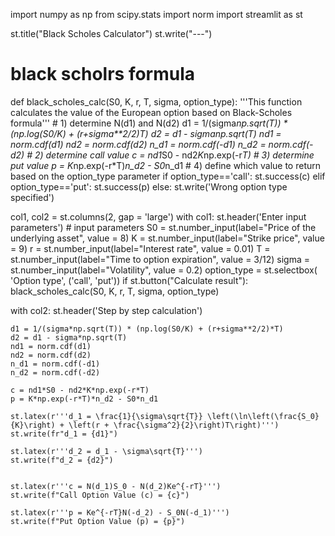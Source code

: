 import numpy as np
from scipy.stats import norm
import streamlit as st

st.title("Black Scholes Calculator")
st.write("---")

# black scholrs formula
def black_scholes_calc(S0, K, r, T, sigma, option_type):
    '''This function calculates the value of the European option based on Black-Scholes formula'''
    # 1) determine N(d1) and N(d2)
    d1 = 1/(sigma*np.sqrt(T)) * (np.log(S0/K) + (r+sigma**2/2)*T)
    d2 = d1 - sigma*np.sqrt(T)
    nd1 = norm.cdf(d1)
    nd2 = norm.cdf(d2)
    n_d1 = norm.cdf(-d1)
    n_d2 = norm.cdf(-d2)
    # 2) determine call value
    c = nd1*S0 - nd2*K*np.exp(-r*T)
    # 3) determine put value
    p = K*np.exp(-r*T)*n_d2 - S0*n_d1
    # 4) define which value to return based on the option_type parameter
    if option_type=='call':
        st.success(c)
    elif option_type=='put':
        st.success(p)
    else:
        st.write('Wrong option type specified')


col1, col2 = st.columns(2, gap = 'large')
with col1:
    st.header('Enter input parameters')
    # input parameters
    S0 = st.number_input(label="Price of the underlying asset", value = 8)
    K = st.number_input(label="Strike price", value = 9)
    r = st.number_input(label="Interest rate", value = 0.01)
    T = st.number_input(label="Time to option expiration", value = 3/12)
    sigma = st.number_input(label="Volatility", value = 0.2)
    option_type = st.selectbox(
        'Option type',
        ('call', 'put'))
    if st.button("Calculate result"):
        black_scholes_calc(S0, K, r, T, sigma, option_type)

    
with col2:
    st.header('Step by step calculation')
    
    d1 = 1/(sigma*np.sqrt(T)) * (np.log(S0/K) + (r+sigma**2/2)*T)
    d2 = d1 - sigma*np.sqrt(T)
    nd1 = norm.cdf(d1)
    nd2 = norm.cdf(d2)
    n_d1 = norm.cdf(-d1)
    n_d2 = norm.cdf(-d2)
    
    c = nd1*S0 - nd2*K*np.exp(-r*T)
    p = K*np.exp(-r*T)*n_d2 - S0*n_d1
    
    st.latex(r'''d_1 = \frac{1}{\sigma\sqrt{T}} \left(\ln\left(\frac{S_0}{K}\right) + \left(r + \frac{\sigma^2}{2}\right)T\right)''')
    st.write(fr"d_1 = {d1}")
    
    st.latex(r'''d_2 = d_1 - \sigma\sqrt{T}''')
    st.write(f"d_2 = {d2}")
    
    
    st.latex(r'''c = N(d_1)S_0 - N(d_2)Ke^{-rT}''')
    st.write(f"Call Option Value (c) = {c}")
    
    st.latex(r'''p = Ke^{-rT}N(-d_2) - S_0N(-d_1)''')
    st.write(f"Put Option Value (p) = {p}")
